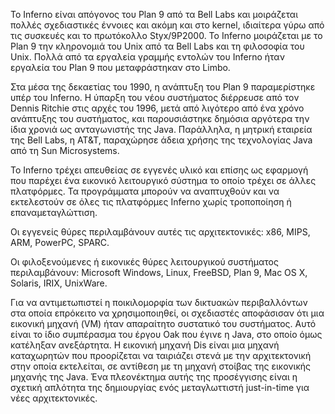 Το Inferno είναι απόγονος του Plan 9 από τα Bell Labs και μοιράζεται πολλές σχεδιαστικές έννοιες και ακόμη και στο kernel, ιδιαίτερα γύρω από τις συσκευές και το πρωτόκολλο Styx/9P2000. Το Inferno μοιράζεται με το Plan 9 την κληρονομιά του Unix από τα Bell Labs και τη φιλοσοφία του Unix. Πολλά από τα εργαλεία γραμμής εντολών του Inferno ήταν εργαλεία του Plan 9 που μεταφράστηκαν στο Limbo.

Στα μέσα της δεκαετίας του 1990, η ανάπτυξη του Plan 9 παραμερίστηκε υπέρ του Inferno. Η ύπαρξη του νέου συστήματος διέρρευσε από τον Dennis Ritchie στις αρχές του 1996, μετά από λιγότερο από ένα χρόνο ανάπτυξης του συστήματος, και παρουσιάστηκε δημόσια αργότερα την ίδια χρονιά ως ανταγωνιστής της Java. Παράλληλα, η μητρική εταιρεία της Bell Labs, η AT&T, παραχώρησε άδεια χρήσης της τεχνολογίας Java από τη Sun Microsystems.

Το Inferno τρέχει απευθείας σε εγγενές υλικό και επίσης ως εφαρμογή που παρέχει ένα εικονικό λειτουργικό σύστημα το οποίο τρέχει σε άλλες πλατφόρμες. Τα προγράμματα μπορούν να αναπτυχθούν και να εκτελεστούν σε όλες τις πλατφόρμες Inferno χωρίς τροποποίηση ή επαναμεταγλώττιση.

Οι εγγενείς θύρες περιλαμβάνουν αυτές τις αρχιτεκτονικές: x86, MIPS, ARM, PowerPC, SPARC.

Οι φιλοξενούμενες ή εικονικές θύρες λειτουργικού συστήματος περιλαμβάνουν: Microsoft Windows, Linux, FreeBSD, Plan 9, Mac OS X, Solaris, IRIX, UnixWare.

Για να αντιμετωπιστεί η ποικιλομορφία των δικτυακών περιβαλλόντων στα οποία επρόκειτο να χρησιμοποιηθεί, οι σχεδιαστές αποφάσισαν ότι μια εικονική μηχανή (VM) ήταν απαραίτητο συστατικό του συστήματος. Αυτό είναι το ίδιο συμπέρασμα του έργου Oak που έγινε η Java, στο οποίο όμως κατέληξαν ανεξάρτητα. Η εικονική μηχανή Dis είναι μια μηχανή καταχωρητών που προορίζεται να ταιριάζει στενά με την αρχιτεκτονική στην οποία εκτελείται, σε αντίθεση με τη μηχανή στοίβας της εικονικής μηχανής της Java. Ένα πλεονέκτημα αυτής της προσέγγισης είναι η σχετική απλότητα της δημιουργίας ενός μεταγλωττιστή just-in-time για νέες αρχιτεκτονικές.